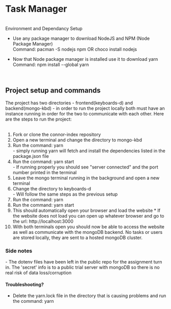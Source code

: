 <h1>Task Manager</h1><br />
</h2>Environment and Dependancy Setup</h2> 

- Use any package manager to download NodeJS and NPM (Node Package Manager)<br />
    Command: pacman -S nodejs npm        OR      choco install nodejs
- Now that Node package manager is installed use it to download yarn <br />
    Command:    npm install --global yarn

    <br />
<h2>Project setup and commands</h2>
The project has two directories - frontend(keyboards-d) and backend(mongo-kbd) - in order to run the project locally both must have an instance
running in order for the two to communicate with each other. Here are the steps to run the project: 
<br /><br />
    <ol>
    <li> Fork or clone the connor-index repository </li>
    <li> Open a new terminal and change the directory to mongo-kbd</li >
    <li> Run the command: yarn<br />
        - simply running yarn will fetch and install the dependencies listed in the package.json file</li >
    <li> Run the command: yarn start<br />
        - If running properly you should see "server connected" and the port number printed in the terminal</li >
    <li> Leave the mongo terminal running in the background and open a new terminal</li >
    <li> Change the directory to keyboards-d<br />
        - Will follow the same steps as the previous setup</li >
    <li> Run the command: yarn</li >
    <li> Run the command: yarn start</li >
    <li> This should automatically open your browser and load the website * If the website does not load you can open up whatever browser and go to the url: http://localhost:3000 </li >
    <li> With both terminals open you should now be able to access the website as well as communicate with the mongoDB backend. No tasks or users are stored locally, they are sent to a hosted mongoDB cluster.</li >
</ol>
<h3>Side notes</h3>
- The dotenv files have been left in the public repo for the assignment turn in. The 'secret' info is to a public trial server with mongoDB so there is no real risk of data loss/corruption
<h4>Troubleshooting?</h4>

- Delete the yarn.lock file in the directory that is causing problems and run the command: yarn
